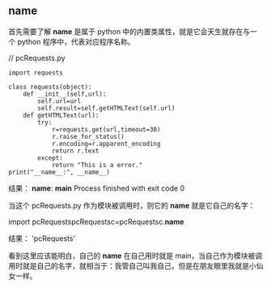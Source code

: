 ## __name__

首先需要了解 __name__ 是属于 python 中的内置类属性，就是它会天生就存在与一个 python 程序中，代表对应程序名称。

// pcRequests.py
```
import requests 

class requests(object):
    def __init__(self,url):
        self.url=url
        self.result=self.getHTMLText(self.url)
    def getHTMLText(url):
        try:
            r=requests.get(url,timeout=30)
            r.raise_for_status()
            r.encoding=r.apparent_encoding
            return r.text
        except:
            return "This is a error."
print("__name__:", __name__)
```

结果：
__name__: __main__
Process finished with exit code 0


当这个 pcRequests.py 作为模块被调用时，则它的 __name__ 就是它自己的名字：

import pcRequestspcRequestsc=pcRequestsc.__name__

结果：
'pcRequests'

看到这里应该能明白，自己的 __name__ 在自己用时就是 main，当自己作为模块被调用时就是自己的名字，就相当于：我管自己叫我自己，但是在朋友眼里我就是小仙女一样。